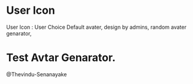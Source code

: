 # User Icon

User Icon : User Choice
Default avater,
design by admins,
random avater genarator,

# Test Avtar Genarator.

@Thevindu-Senanayake
